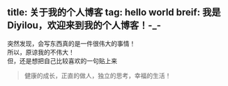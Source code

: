 title: 关于我的个人博客
tag: hello world
breif: 我是Diyilou，欢迎来到我的个人博客！-_-
------

  突然发现，会写东西真的是一件很伟大的事情！    
  所以，原谅我的不伟大！    
  但，还是想把自己比较喜欢的一句贴上来
  
> 健康的成长，正直的做人，独立的思考，幸福的生活！
